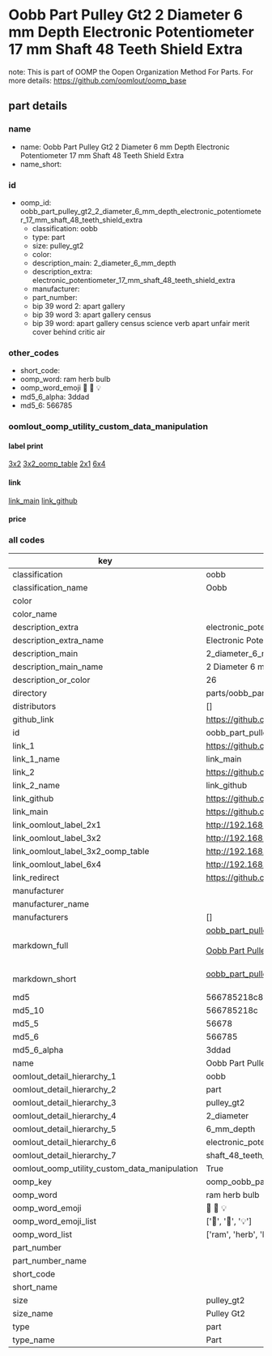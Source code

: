# Oobb Part Pulley Gt2 2 Diameter 6 mm Depth Electronic Potentiometer 17 mm Shaft 48 Teeth Shield Extra  

note: This is part of OOMP the Oopen Organization Method For Parts. For more details: https://github.com/oomlout/oomp_base

##  part details
  







### name
* name: Oobb Part Pulley Gt2 2 Diameter 6 mm Depth Electronic Potentiometer 17 mm Shaft 48 Teeth Shield Extra
* name_short: 
### id
* oomp_id: oobb_part_pulley_gt2_2_diameter_6_mm_depth_electronic_potentiometer_17_mm_shaft_48_teeth_shield_extra
  * classification: oobb
  * type: part
  * size: pulley_gt2
  * color: 
  * description_main: 2_diameter_6_mm_depth
  * description_extra: electronic_potentiometer_17_mm_shaft_48_teeth_shield_extra
  * manufacturer: 
  * part_number: 
  * bip 39 word 2: apart gallery
  * bip 39 word 3: apart gallery census
  * bip 39 word: apart gallery census science verb apart unfair merit cover behind critic air

### other_codes
* short_code: 
* oomp_word: ram herb bulb
* oomp_word_emoji :ram: :herb: :bulb:
* md5_6_alpha: 3ddad
* md5_6: 566785






### oomlout_oomp_utility_custom_data_manipulation
#### label print
[3x2](http://192.168.1.245:1112/?label=oomp%203ddad)
[3x2_oomp_table](http://192.168.1.108:1112/?label=oomp%203ddad)
[2x1](http://192.168.1.242:1112/?label=oomp%203ddad)
[6x4](http://192.168.1.55:1112/?label=oomp%203ddad)    

#### link

[link_main](https://github.com/oomlout/oomlout_oomp_version_1_messy/tree/main/parts/oobb_part_pulley_gt2_2_diameter_6_mm_depth_electronic_potentiometer_17_mm_shaft_48_teeth_shield_extra) [link_github](https://github.com/oomlout/oomlout_oomp_version_1_messy/tree/main/parts/oobb_part_pulley_gt2_2_diameter_6_mm_depth_electronic_potentiometer_17_mm_shaft_48_teeth_shield_extra)                             

#### price







### all codes 
| key | value |  
| --- | --- |  
| classification | oobb |  
| classification_name | Oobb |  
| color |  |  
| color_name |  |  
| description_extra | electronic_potentiometer_17_mm_shaft_48_teeth_shield_extra |  
| description_extra_name | Electronic Potentiometer 17 mm Shaft 48 Teeth Shield Extra |  
| description_main | 2_diameter_6_mm_depth |  
| description_main_name | 2 Diameter 6 mm Depth |  
| description_or_color | 26 |  
| directory | parts/oobb_part_pulley_gt2_2_diameter_6_mm_depth_electronic_potentiometer_17_mm_shaft_48_teeth_shield_extra |  
| distributors | [] |  
| github_link | https://github.com/oomlout/oomlout_oomp_part_src/tree/main/parts/oobb_part_pulley_gt2_2_diameter_6_mm_depth_electronic_potentiometer_17_mm_shaft_48_teeth_shield_extra |  
| id | oobb_part_pulley_gt2_2_diameter_6_mm_depth_electronic_potentiometer_17_mm_shaft_48_teeth_shield_extra |  
| link_1 | https://github.com/oomlout/oomlout_oomp_version_1_messy/tree/main/parts/oobb_part_pulley_gt2_2_diameter_6_mm_depth_electronic_potentiometer_17_mm_shaft_48_teeth_shield_extra |  
| link_1_name | link_main |  
| link_2 | https://github.com/oomlout/oomlout_oomp_version_1_messy/tree/main/parts/oobb_part_pulley_gt2_2_diameter_6_mm_depth_electronic_potentiometer_17_mm_shaft_48_teeth_shield_extra |  
| link_2_name | link_github |  
| link_github | https://github.com/oomlout/oomlout_oomp_version_1_messy/tree/main/parts/oobb_part_pulley_gt2_2_diameter_6_mm_depth_electronic_potentiometer_17_mm_shaft_48_teeth_shield_extra |  
| link_main | https://github.com/oomlout/oomlout_oomp_version_1_messy/tree/main/parts/oobb_part_pulley_gt2_2_diameter_6_mm_depth_electronic_potentiometer_17_mm_shaft_48_teeth_shield_extra |  
| link_oomlout_label_2x1 | http://192.168.1.242:1112/?label=oomp%203ddad |  
| link_oomlout_label_3x2 | http://192.168.1.245:1112/?label=oomp%203ddad |  
| link_oomlout_label_3x2_oomp_table | http://192.168.1.108:1112/?label=oomp%203ddad |  
| link_oomlout_label_6x4 | http://192.168.1.55:1112/?label=oomp%203ddad |  
| link_redirect | https://github.com/oomlout/oomlout_oomp_version_1_messy/tree/main/parts/oobb_part_pulley_gt2_2_diameter_6_mm_depth_electronic_potentiometer_17_mm_shaft_48_teeth_shield_extra |  
| manufacturer |  |  
| manufacturer_name |  |  
| manufacturers | [] |  
| markdown_full | [oobb_part_pulley_gt2_2_diameter_6_mm_depth_electronic_potentiometer_17_mm_shaft_48_teeth_shield_extra](none)<br>[](none)<br>[Oobb Part Pulley Gt2 2 Diameter 6 Mm Depth Electronic Potentiometer 17 Mm Shaft 48 Teeth Shield Extra](none)<br><br> |  
| markdown_short | [oobb_part_pulley_gt2_2_diameter_6_mm_depth_electronic_potentiometer_17_mm_shaft_48_teeth_shield_extra](none)<br><br> |  
| md5 | 566785218c8b9da029794c0e4a97c052 |  
| md5_10 | 566785218c |  
| md5_5 | 56678 |  
| md5_6 | 566785 |  
| md5_6_alpha | 3ddad |  
| name | Oobb Part Pulley Gt2 2 Diameter 6 mm Depth Electronic Potentiometer 17 mm Shaft 48 Teeth Shield Extra |  
| oomlout_detail_hierarchy_1 | oobb |  
| oomlout_detail_hierarchy_2 | part |  
| oomlout_detail_hierarchy_3 | pulley_gt2 |  
| oomlout_detail_hierarchy_4 | 2_diameter |  
| oomlout_detail_hierarchy_5 | 6_mm_depth |  
| oomlout_detail_hierarchy_6 | electronic_potentiometer_17_mm |  
| oomlout_detail_hierarchy_7 | shaft_48_teeth_shield_extra |  
| oomlout_oomp_utility_custom_data_manipulation | True |  
| oomp_key | oomp_oobb_part_pulley_gt2_2_diameter_6_mm_depth_electronic_potentiometer_17_mm_shaft_48_teeth_shield_extra |  
| oomp_word | ram herb bulb |  
| oomp_word_emoji | :ram: :herb: :bulb: |  
| oomp_word_emoji_list | [':ram:', ':herb:', ':bulb:'] |  
| oomp_word_list | ['ram', 'herb', 'bulb'] |  
| part_number |  |  
| part_number_name |  |  
| short_code |  |  
| short_name |  |  
| size | pulley_gt2 |  
| size_name | Pulley Gt2 |  
| type | part |  
| type_name | Part |  
